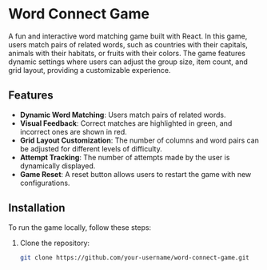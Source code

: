 # Word Connect Game

A fun and interactive word matching game built with React. In this game, users match pairs of related words, such as countries with their capitals, animals with their habitats, or fruits with their colors. The game features dynamic settings where users can adjust the group size, item count, and grid layout, providing a customizable experience.

## Features

- **Dynamic Word Matching**: Users match pairs of related words.
- **Visual Feedback**: Correct matches are highlighted in green, and incorrect ones are shown in red.
- **Grid Layout Customization**: The number of columns and word pairs can be adjusted for different levels of difficulty.
- **Attempt Tracking**: The number of attempts made by the user is dynamically displayed.
- **Game Reset**: A reset button allows users to restart the game with new configurations.

## Installation

To run the game locally, follow these steps:

1. Clone the repository:
   ```bash
   git clone https://github.com/your-username/word-connect-game.git
